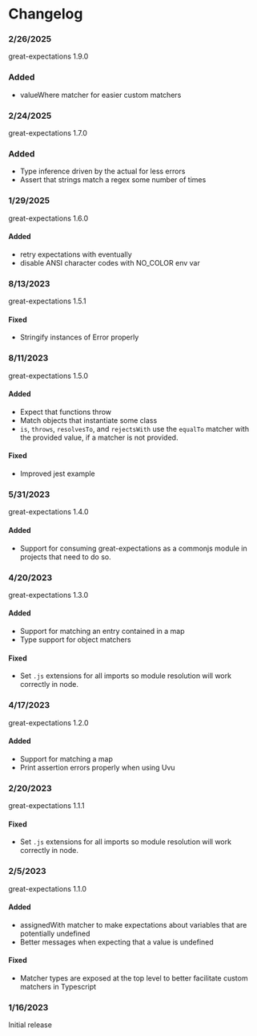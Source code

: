 # Changelog

### 2/26/2025

great-expectations 1.9.0

### Added
- valueWhere matcher for easier custom matchers


### 2/24/2025

great-expectations 1.7.0

### Added
- Type inference driven by the actual for less errors
- Assert that strings match a regex some number of times


### 1/29/2025

great-expectations 1.6.0

#### Added
- retry expectations with eventually
- disable ANSI character codes with NO_COLOR env var


### 8/13/2023

great-expectations 1.5.1

#### Fixed
- Stringify instances of Error properly


### 8/11/2023

great-expectations 1.5.0

#### Added
- Expect that functions throw
- Match objects that instantiate some class
- `is`, `throws`, `resolvesTo`, and `rejectsWith` use the `equalTo` matcher with
the provided value, if a matcher is not provided.

#### Fixed
- Improved jest example


### 5/31/2023

great-expectations 1.4.0

#### Added
- Support for consuming great-expectations as a commonjs module
in projects that need to do so.


### 4/20/2023

great-expectations 1.3.0

#### Added
- Support for matching an entry contained in a map
- Type support for object matchers

#### Fixed
- Set `.js` extensions for all imports so module resolution will
work correctly in node.


### 4/17/2023

great-expectations 1.2.0

#### Added
- Support for matching a map
- Print assertion errors properly when using Uvu


### 2/20/2023

great-expectations 1.1.1

#### Fixed
- Set `.js` extensions for all imports so module resolution will
work correctly in node.


### 2/5/2023

great-expectations 1.1.0

#### Added
- assignedWith matcher to make expectations about variables that are
potentially undefined
- Better messages when expecting that a value is undefined

#### Fixed
- Matcher types are exposed at the top level to better facilitate custom
matchers in Typescript


### 1/16/2023

Initial release